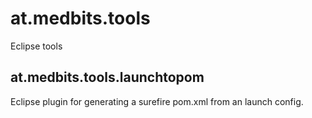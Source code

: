 # at.medbits.tools
Eclipse tools

## at.medbits.tools.launchtopom
Eclipse plugin for generating a surefire pom.xml from an launch config.
